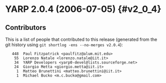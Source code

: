 YARP 2.0.4 (2006-07-05)                                                {#v2_0_4}
=======================

Contributors
------------

This is a list of people that contributed to this release (generated from the
git history using `git shortlog -ens --no-merges v2.0.4`):

```
   448	Paul Fitzpatrick <paulfitz@alum.mit.edu>
    55	Lorenzo Natale <lorenzo.natale@iit.it>
    34	YARP Developers <yarp0-devel@lists.sourceforge.net>
    24	Giorgio Metta <giorgio.metta@iit.it>
     1	Matteo Brunettini <matteo.brunettini@iit.it>
     1	Michael Bucko <m.c.bucko@gmail.com>
```
